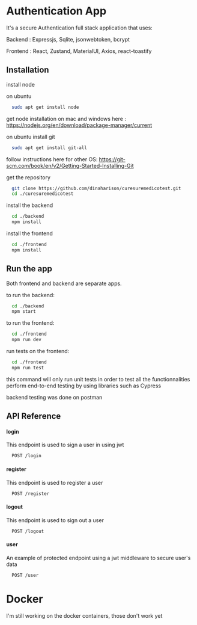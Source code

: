 # Authentication App

It's a secure Authentication full stack application
that uses:

Backend : Expressjs, Sqlite, jsonwebtoken, bcrypt

Frontend : React, Zustand, MaterialUI, Axios, react-toastify

## Installation

install node

on ubuntu

```bash
  sudo apt get install node
```

get node installation on mac and windows here : https://nodejs.org/en/download/package-manager/current

on ubuntu
install git

```bash
  sudo apt get install git-all
```

follow instructions here for other OS:
https://git-scm.com/book/en/v2/Getting-Started-Installing-Git

get the repository

```bash
  git clone https://github.com/dinaharison/curesuremedicotest.git
  cd ./curesuremedicotest
```

install the backend

```bash
  cd ./backend
  npm install
```

install the frontend

```bash
  cd ./frontend
  npm install
```

## Run the app

Both frontend and backend are separate apps.

to run the backend:

```bash
  cd ./backend
  npm start
```

to run the frontend:

```bash
  cd ./frontend
  npm run dev
```

run tests on the frontend:

```bash
  cd ./frontend
  npm run test
```

this command will only run unit tests
in order to test all the functionnalities
perform end-to-end testing by using libraries such as Cypress

backend testing was done on postman

## API Reference

#### login

This endpoint is used to sign a user in using jwt

```http
  POST /login
```

#### register

This endpoint is used to register a user

```http
  POST /register
```

#### logout

This endpoint is used to sign out a user

```http
  POST /logout
```

#### user

An example of protected endpoint using a jwt middleware to secure user's data

```http
  POST /user
```

# Docker

I'm still working on the docker containers, those don't work yet
